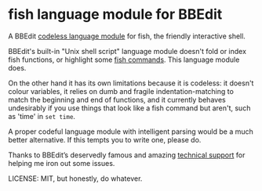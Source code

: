 # fish language module for BBEdit

A BBEdit [codeless language module][clm] for fish, the friendly interactive shell.

[clm]: https://www.barebones.com/support/develop/clm.html

BBEdit's built-in "Unix shell script" language module doesn't fold or index fish functions, or highlight some [fish commands][fcmd]. This language module does.

[fcmd]: https://fishshell.com/docs/current/commands.html

On the other hand it has its own limitations because it is codeless: it doesn't colour variables, it relies on dumb and fragile indentation-matching to match the beginning and end of functions, and it currently behaves undesirably if you use things that look like a fish command but aren't, such as 'time' in `set time`.

A proper codeful language module with intelligent parsing would be a much better alternative. If this tempts you to write one, please do.

Thanks to BBEdit’s deservedly famous and amazing [technical support][ninjas] for helping me iron out some issues.

[ninjas]: https://www.barebones.com/support/

LICENSE: MIT, but honestly, do whatever.